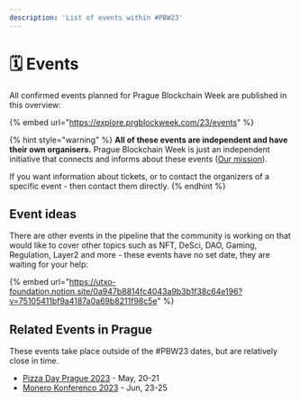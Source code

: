 ```yaml
---
description: 'List of events within #PBW23'
---
```


# 🗓 Events

All confirmed events planned for Prague Blockchain Week are published in this overview:

{% embed url="https://explore.prgblockweek.com/23/events" %}

{% hint style="warning" %}
**All of these events are independent and have their own organisers.** Prague Blockchain Week is just an independent initiative that connects and informs about these events ([Our mission](our-mission-and-team/)).

If you want information about tickets, or to contact the organizers of a specific event - then contact them directly.
{% endhint %}

## Event ideas

There are other events in the pipeline that the community is working on that would like to cover other topics such as NFT, DeSci, DAO, Gaming, Regulation, Layer2 and more - these events have no set date, they are waiting for your help:

{% embed url="https://utxo-foundation.notion.site/0a947b8814fc4043a9b3b1f38c64e196?v=75105411bf9a4187a0a69b8211f98c5e" %}

## Related Events in Prague

These events take place outside of the #PBW23 dates, but are relatively close in time.

* [Pizza Day Prague 2023](https://p2p.pizzaday.cz/) - May, 20-21
* [Monero Konferenco 2023](https://monerokon.com/) - Jun, 23-25
